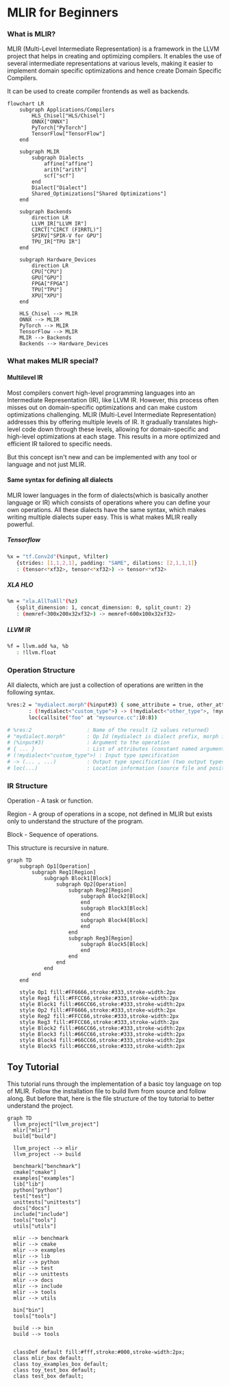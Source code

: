 
# MLIR for Beginners

### What is MLIR?
MLIR (Multi-Level Intermediate Representation) is a framework in the LLVM project that helps in creating and optimizing compilers. It enables the use of several intermediate representations at various levels, making it easier to implement domain specific optimizations and hence create Domain Specific Compilers. 

It can be used to create compiler frontends as well as backends.

```mermaid
flowchart LR
    subgraph Applications/Compilers
        HLS_Chisel["HLS/Chisel"]
        ONNX["ONNX"]
        PyTorch["PyTorch"]
        TensorFlow["TensorFlow"]
    end

    subgraph MLIR
        subgraph Dialects
            affine["affine"]
            arith["arith"]
            scf["scf"]
        end
        Dialect["Dialect"]
        Shared_Optimizations["Shared Optimizations"]
    end

    subgraph Backends
        direction LR
        LLVM_IR["LLVM IR"]
        CIRCT["CIRCT (FIRRTL)"]
        SPIRV["SPIR-V for GPU"]
        TPU_IR["TPU IR"]
    end

    subgraph Hardware_Devices
        direction LR
        CPU["CPU"]
        GPU["GPU"]
        FPGA["FPGA"]
        TPU["TPU"]
        XPU["XPU"]
    end

    HLS_Chisel --> MLIR
    ONNX --> MLIR
    PyTorch --> MLIR
    TensorFlow --> MLIR
    MLIR --> Backends
    Backends --> Hardware_Devices
```

### What makes MLIR special?

#### Multilevel IR
Most compilers convert high-level programming languages into an Intermediate Representation (IR), like LLVM IR. However, this process often misses out on domain-specific optimizations and can make custom optimizations challenging. MLIR (Multi-Level Intermediate Representation) addresses this by offering multiple levels of IR. It gradually translates high-level code down through these levels, allowing for domain-specific and high-level optimizations at each stage. This results in a more optimized and efficient IR tailored to specific needs.

But this concept isn't new and can be implemented with any tool or language and not just MLIR. 

#### Same syntax for defining all dialects
MLIR lower languages in the form of dialects(which is basically another language or IR) which consists of operations where you can define your own operations. All these dialects have the same syntax, which makes writing multiple dialects super easy. This is what makes MLIR really powerful.

##### Tensorflow
```bash
%x = "tf.Conv2d"(%input, %filter)
   {strides: [1,1,2,1], padding: "SAME", dilations: [2,1,1,1]}
   : (tensor<*xf32>, tensor<*xf32>) -> tensor<*xf32>
```
##### XLA HLO
```bash
%m = "xla.AllToAll"(%z)
   {split_dimension: 1, concat_dimension: 0, split_count: 2}
   : (memref<300x200x32xf32>) -> memref<600x100x32xf32>
```
##### LLVM IR
```bash
%f = llvm.add %a, %b
   : !llvm.float
```
### Operation Structure

All dialects, which are just a collection of operations are written in the following syntax. 

```bash
%res:2 = "mydialect.morph"(%input#3) { some_attribute = true, other_attribute = 1.5 } \
       : (!mydialect<"custom_type">) -> (!mydialect<"other_type">, !mydialect<"other_type">) \
       loc(callsite("foo" at "mysource.cc":10:8))

# %res:2                  : Name of the result (2 values returned)
# "mydialect.morph"       : Op Id (mydialect is dialect prefix, morph is operation name)
# (%input#3)              : Argument to the operation
# { ... }                 : List of attributes (constant named arguments)
# (!mydialect<"custom_type">) : Input type specification
# -> (... , ...)          : Output type specification (two output types)
# loc(...)                : Location information (source file and position)
```
### IR Structure
Operation - A task or function.

Region - A group of operations in a scope, not defined in MLIR but exists only to understand the structure of the program.

Block - Sequence of operations. 

This structure is recursive in nature.
```mermaid
graph TD
    subgraph Op1[Operation]
        subgraph Reg1[Region]
            subgraph Block1[Block]
                subgraph Op2[Operation]
                    subgraph Reg2[Region]
                        subgraph Block2[Block]
                        end
                        subgraph Block3[Block]
                        end
                        subgraph Block4[Block]
                        end
                    end
                    subgraph Reg3[Region]
                        subgraph Block5[Block]
                        end
                    end
                end
            end
        end
    end

    style Op1 fill:#FF6666,stroke:#333,stroke-width:2px
    style Reg1 fill:#FFCC66,stroke:#333,stroke-width:2px
    style Block1 fill:#66CC66,stroke:#333,stroke-width:2px
    style Op2 fill:#FF6666,stroke:#333,stroke-width:2px
    style Reg2 fill:#FFCC66,stroke:#333,stroke-width:2px
    style Reg3 fill:#FFCC66,stroke:#333,stroke-width:2px
    style Block2 fill:#66CC66,stroke:#333,stroke-width:2px
    style Block3 fill:#66CC66,stroke:#333,stroke-width:2px
    style Block4 fill:#66CC66,stroke:#333,stroke-width:2px
    style Block5 fill:#66CC66,stroke:#333,stroke-width:2px
```
## Toy Tutorial

This tutorial runs through the implementation of a basic toy language on top of MLIR. Follow the installation file to build llvm from source and follow along. But before that, here is the file structure of the toy tutorial to better understand the project.

```mermaid
graph TD
  llvm_project["llvm_project"]
  mlir["mlir"]
  build["build"]

  llvm_project --> mlir
  llvm_project --> build

  benchmark["benchmark"]
  cmake["cmake"]
  examples["examples"]
  lib["lib"]
  python["python"]
  test["test"]
  unittests["unittests"]
  docs["docs"]
  include["include"]
  tools["tools"]
  utils["utils"]

  mlir --> benchmark
  mlir --> cmake
  mlir --> examples
  mlir --> lib
  mlir --> python
  mlir --> test
  mlir --> unittests
  mlir --> docs
  mlir --> include
  mlir --> tools
  mlir --> utils

  bin["bin"]
  tools["tools"]

  build --> bin
  build --> tools

  
  classDef default fill:#fff,stroke:#000,stroke-width:2px;
  class mlir_box default;
  class toy_examples_box default;
  class toy_test_box default;
  class test_box default;
```
